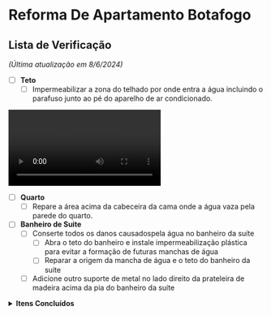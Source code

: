 # Reforma De Apartamento Botafogo

## Lista de Verificação 
_(Última atualização em 8/6/2024)_

- [ ] **Teto**
  - [ ] Impermeabilizar a zona do telhado por onde entra a água incluindo o parafuso junto ao pé do aparelho de ar condicionado.

<video controls autoplay>
  <source src="fotos/teto.mp4" type="video/mp4">
 </video>

- [ ] **Quarto**
  - [ ] Repare a área acima da cabeceira da cama onde a água vaza pela parede do quarto.
- [ ] **Banheiro de Suite**
  - [ ] Conserte todos os danos causados ​​pela água no banheiro da suíte
    - [ ] Abra o teto do banheiro e instale impermeabilização plástica para evitar a formação de futuras manchas de água
    - [ ] Reparar a origem da mancha de água e o teto do banheiro da suíte
  - [ ] Adicione outro suporte de metal no lado direito da prateleira de madeira acima da pia do banheiro da suíte

<details>
  <summary><b>Itens Concluídos</b></summary><br>

- [x] **Marceneiro (Pago integralmente)**
  - [x] Corrija a oscilação na mesa de trabalho personalizada
  - [x] Porta da Frente
    - [x] Corrigir imperfeições
    - [x] Verniz entre madeira ripada
  - [x] Cria uma mesa de centro personalizada
- [x] **Depósito**
  - [x] Conclua o espaço atrás da grade no espaço de rastejamento, incluindo a instalação do terceiro plugue dos EUA dentro
- [x] **Cozina**
  - [x] Instalar Purificador Filtro de água para pia da cozinha
  - [x] Instale luzes LED embaixo dos prateleiras
  - [x] Feche esta janela até a metade.
  - [x] Lave a parte externa da janela. A faxineira não consegue alcançá-lo.
  - [x] Comprar Purificador Filtro de água para pia da cozinha
    - [x] Use o crédito pendente da loja 
- [x] **Pintar**
  - [x] Pintar e selar a parte superior de todas as portas
  - [x] Pintar a parede embaixo da TV
  - [x] pintar a moldura da porta do quarto
- [x] **Porta da Frente**
  - [x] Instalar olho mágico na porta
  - [x] Preencha o buraco acima da porta do lado de fora do apartamento 
  - [x] Vede a porta da frente fora do apartamento usando silicone ou outro material
  - [x] substitua esta peça lascada por uma peça branca como falamos
  - [x] Adicione óleo nas dobradiças da porta da frente para que ela não chie ao abrir
  - [x] Preencha o espaço entre a madeira da porta da frente e o tempo no lado inferior direito.
  - [x] Adicione a peça na parte inferior da porta para evitar que poeira e insetos entrem no apartamento
  - [x] Adicione o número do apartamento à porta da frente com letras prateadas que combinem com a maçaneta da porta
  - [x] Instale uma câmera escondida que se pareça com um detector de fumaça.  Esta câmera estará apontada para a porta da frente
- [x] **Quarto**
  - [x] Instale luzes LED no armário
  - [x] Corrija o alinhamento da cabeceira
  - [x] Repare o telhado, conserte vazamentos e remova todas as manchas de água
  - [x] preencher rachadura ao longo da parede onde estou sentado enquanto trabalho com silicone
  - [ ] A porta da suíte não fecha no espaço pretendido
- [x] **Banheiros**
  - [x] O ventilador do chuveiro está caindo e ficando mais barulhento. conserte isso
  - [x] Instale tampas de vaso sanitário que fechem devagar

</details>
